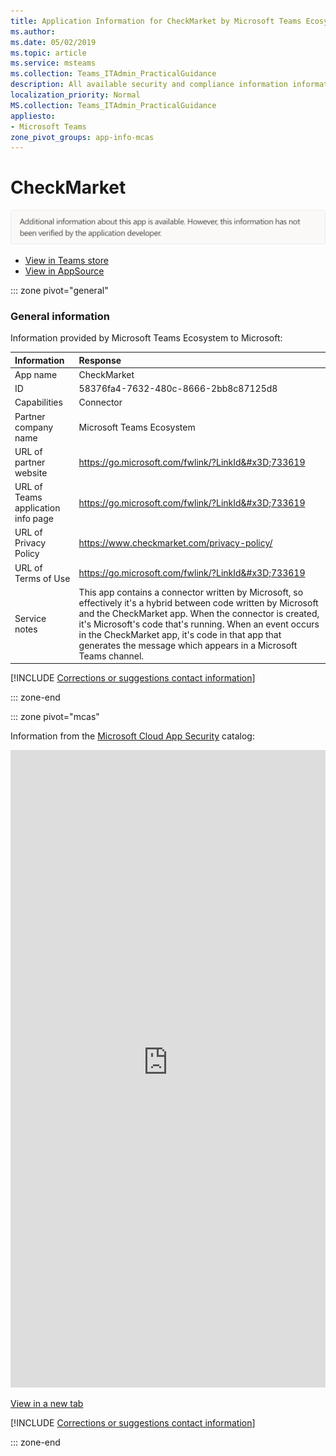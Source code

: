 ```yaml
---
title: Application Information for CheckMarket by Microsoft Teams Ecosystem
ms.author: 
ms.date: 05/02/2019
ms.topic: article
ms.service: msteams
ms.collection: Teams_ITAdmin_PracticalGuidance
description: All available security and compliance information information for CheckMarket, its data handling policies, its Microsoft Cloud App Security app catalog information, and security/compliance information in the CSA STAR registry.
localization_priority: Normal
MS.collection: Teams_ITAdmin_PracticalGuidance
appliesto:
- Microsoft Teams
zone_pivot_groups: app-info-mcas
---
```

# CheckMarket

<p></p><img alt="Non-attested image" src="./images/unattested.png" width="650"/>

* <a href="https://teams.microsoft.com/l/app/58376fa4-7632-480c-8666-2bb8c87125d8" target="_blank">View in Teams store</a>
* <a href="https://appsource.microsoft.com/en-us/product/office/WA104381551" target="_blank">View in AppSource</a>

::: zone pivot="general"

### General information

Information provided by Microsoft Teams Ecosystem to Microsoft:

| **Information** | **Response** |
|:----------------|:-------------|
| App name | CheckMarket |
| ID | 58376fa4-7632-480c-8666-2bb8c87125d8 |
| Capabilities | Connector |
| Partner company name | Microsoft Teams Ecosystem |
| URL of partner website | <https://go.microsoft.com/fwlink/?LinkId&#x3D;733619> |
| URL of Teams application info page | <https://go.microsoft.com/fwlink/?LinkId&#x3D;733619> |
| URL of Privacy Policy | <https://www.checkmarket.com/privacy-policy/> |
| URL of Terms of Use | <https://go.microsoft.com/fwlink/?LinkId&#x3D;733619> |
| Service notes | This app contains a connector written by Microsoft, so effectively it&#x27;s a hybrid between code written by Microsoft and the CheckMarket app. When the connector is created, it&#x27;s Microsoft&#x27;s code that&#x27;s running. When an event occurs in the CheckMarket app, it&#x27;s code in that app that generates the message which appears in a Microsoft Teams channel. |

 [!INCLUDE [Corrections or suggestions contact information](./includes/corrections-or-suggestions.md)]

::: zone-end


::: zone pivot="mcas"

Information from the [Microsoft Cloud App Security](https://www.microsoft.com/en-us/enterprise-mobility-security/cloud-app-security) catalog:

<iframe height='1020' title='Microsoft Cloud App Security Information' src='https://3ca685143b5b46b4b0e5266dadf2e97c.codepen.website/#/dashboard/29481' frameborder='no'  style='width: 100%;'></iframe>

<a href="https://3ca685143b5b46b4b0e5266dadf2e97c.codepen.website/#/dashboard/29481" target="_blank">View in a new tab</a>

[!INCLUDE [Corrections or suggestions contact information](./includes/corrections-or-suggestions.md)]

::: zone-end

